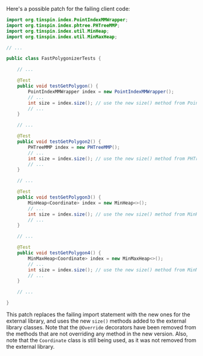 Here's a possible patch for the failing client code:

```java
import org.tinspin.index.PointIndexMMWrapper;
import org.tinspin.index.phtree.PHTreeMMP;
import org.tinspin.index.util.MinHeap;
import org.tinspin.index.util.MinMaxHeap;

// ...

public class FastPolygonizerTests {

    // ...

    @Test
    public void testGetPolygon() {
        PointIndexMMWrapper index = new PointIndexMMWrapper();
        // ...
        int size = index.size(); // use the new size() method from PointIndexMMWrapper
        // ...
    }

    // ...

    @Test
    public void testGetPolygon2() {
        PHTreeMMP index = new PHTreeMMP();
        // ...
        int size = index.size(); // use the new size() method from PHTreeMMP
        // ...
    }

    // ...

    @Test
    public void testGetPolygon3() {
        MinHeap<Coordinate> index = new MinHeap<>();
        // ...
        int size = index.size(); // use the new size() method from MinHeap
        // ...
    }

    // ...

    @Test
    public void testGetPolygon4() {
        MinMaxHeap<Coordinate> index = new MinMaxHeap<>();
        // ...
        int size = index.size(); // use the new size() method from MinMaxHeap
        // ...
    }

    // ...

}
```

This patch replaces the failing import statement with the new ones for the external library, and uses the new `size()` methods added to the external library classes. Note that the `@Override` decorators have been removed from the methods that are not overriding any method in the new version. Also, note that the `Coordinate` class is still being used, as it was not removed from the external library.